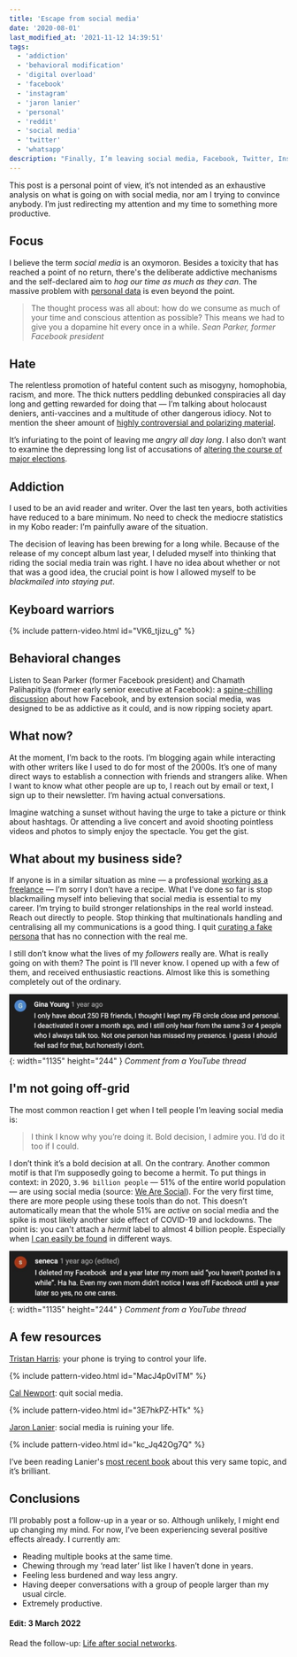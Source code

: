 ```yaml
---
title: 'Escape from social media'
date: '2020-08-01'
last_modified_at: '2021-11-12 14:39:51'
tags:
  - 'addiction'
  - 'behavioral modification'
  - 'digital overload'
  - 'facebook'
  - 'instagram'
  - 'jaron lanier'
  - 'personal'
  - 'reddit'
  - 'social media'
  - 'twitter'
  - 'whatsapp'
description: "Finally, I’m leaving social media, Facebook, Twitter, Instagram, WhatsApp, Reddit, redirecting my attention and my time to something more productive."
---
```

This post is a personal point of view, it’s not intended as an exhaustive analysis on what is going on with social media, nor am I trying to convince anybody. I’m just redirecting my attention and my time to something more productive.

## Focus

I believe the term _social media_ is an oxymoron. Besides a toxicity that has reached a point of no return, there's the deliberate addictive mechanisms and the self-declared aim to _hog our time as much as they can_. The massive problem with [personal data](https://en.wikipedia.org/wiki/Facebook%E2%80%93Cambridge_Analytica_data_scandal) is even beyond the point.

> The thought process was all about: how do we consume as much of your time and conscious attention as possible? This means we had to give you a dopamine hit every once in a while.
> <cite>Sean Parker, former _Facebook_ president</cite>

## Hate

The relentless promotion of hateful content such as misogyny, homophobia, racism, and more. The thick nutters peddling debunked conspiracies all day long and getting rewarded for doing that — I’m talking about holocaust deniers, anti-vaccines and a multitude of other dangerous idiocy. Not to mention the sheer amount of [highly controversial and polarizing material](https://www.theguardian.com/technology/2020/jul/26/yael-eisenstat-facebook-is-ripe-for-manipulation-and-viral-misinformation).

It’s infuriating to the point of leaving me _angry all day long_. I also don’t want to examine the depressing long list of accusations of [altering the course of major elections](https://www.npr.org/sections/alltechconsidered/2017/11/16/564542100/how-disinformation-and-distortions-on-social-media-affected-elections-worldwide).

## Addiction

I used to be an avid reader and writer. Over the last ten years, both activities have reduced to a bare minimum. No need to check the mediocre statistics in my Kobo reader: I’m painfully aware of the situation.

The decision of leaving has been brewing for a long while. Because of the release of my concept album last year, I deluded myself into thinking that riding the social media train was right. I have no idea about whether or not that was a good idea, the crucial point is how I allowed myself to be _blackmailed into staying put_.

## Keyboard warriors

{% include pattern-video.html id="VK6_tjizu_g" %}

## Behavioral changes

Listen to Sean Parker (former Facebook president) and Chamath Palihapitiya (former early senior executive at Facebook): a [spine-chilling discussion](https://youtu.be/J54k7WrbfMg) about how Facebook, and by extension social media, was designed to be as addictive as it could, and is now ripping society apart.

## What now?

At the moment, I’m back to the roots. I’m blogging again while interacting with other writers like I used to do for most of the 2000s. It’s one of many direct ways to establish a connection with friends and strangers alike. When I want to know what other people are up to, I reach out by email or text, I sign up to their newsletter. I’m having actual conversations.

Imagine watching a sunset without having the urge to take a picture or think about hashtags. Or attending a live concert and avoid shooting pointless videos and photos to simply enjoy the spectacle. You get the gist.

## What about my business side?

If anyone is in a similar situation as mine — a professional [working as a freelance](https://minutestomidnight.co.uk/) — I’m sorry I don’t have a recipe. What I’ve done so far is stop blackmailing myself into believing that social media is essential to my career. I’m trying to build stronger relationships in the real world instead. Reach out directly to people. Stop thinking that multinationals handling and centralising all my communications is a good thing. I quit [curating a fake persona](https://www.nytimes.com/2017/05/09/learning/are-you-the-same-person-on-social-media-as-you-are-in-real-life.html) that has no connection with the real me.

I still don’t know what the lives of my _followers_ really are. What is really going on with them? The point is I’ll never know. I opened up with a few of them, and received enthusiastic reactions. Almost like this is something completely out of the ordinary.

![Comment from a YouTube thread](/assets/images/fb-deactivated.jpg){: width="1135" height="244" }
*Comment from a YouTube thread*

## I'm not going off-grid

The most common reaction I get when I tell people I’m leaving social media is:

> I think I know why you’re doing it. Bold decision, I admire you. I’d do it too if I could.

I don’t think it’s a bold decision at all. On the contrary. Another common motif is that I’m supposedly going to become a hermit. To put things in context: in 2020, `3.96 billion people` — 51% of the entire world population — are using social media (source: [We Are Social](https://wearesocial.com/sg/blog/2020/07/more-than-half-of-the-people-on-earth-now-use-social-media)). For the very first time, there are more people using these tools than do not. This doesn’t automatically mean that the whole 51% are _active_ on social media and the spike is most likely another side effect of COVID-19 and lockdowns. The point is: you can't attach a _hermit_ label to almost 4 billion people. Especially when [I can easily be found](/contact/) in different ways.

![Comment from a YouTube thread](/assets/images/fb-deactivated-02.jpg){: width="1135" height="244" }
*Comment from a YouTube thread*

## A few resources

[Tristan Harris](https://www.tristanharris.com/): your phone is trying to control your life.

{% include pattern-video.html id="MacJ4p0vITM" %}

[Cal Newport](https://www.calnewport.com/): quit social media.

{% include pattern-video.html id="3E7hkPZ-HTk" %}

[Jaron Lanier](https://en.wikipedia.org/wiki/Jaron_Lanier): social media is ruining your life.

{% include pattern-video.html id="kc_Jq42Og7Q" %}

I’ve been reading Lanier's [most recent book](https://www.kobo.com/gb/en/ebook/ten-arguments-for-deleting-your-social-media-accounts-right-now-1) about this very same topic, and it’s brilliant.

## Conclusions

I’ll probably post a follow-up in a year or so. Although unlikely, I might end up changing my mind. For now, I’ve been experiencing several positive effects already. I currently am:

- Reading multiple books at the same time.
- Chewing through my ‘read later’ list like I haven’t done in years.
- Feeling less burdened and way less angry.
- Having deeper conversations with a group of people larger than my usual circle.
- Extremely productive.

<div class="notice">
  <h4>Edit: 3 March 2022</h4>
  <p>Read the follow-up: <a href="{{ site.url }}/blog/life-after-social-networks/">Life after social networks</a>.</p>
</div>